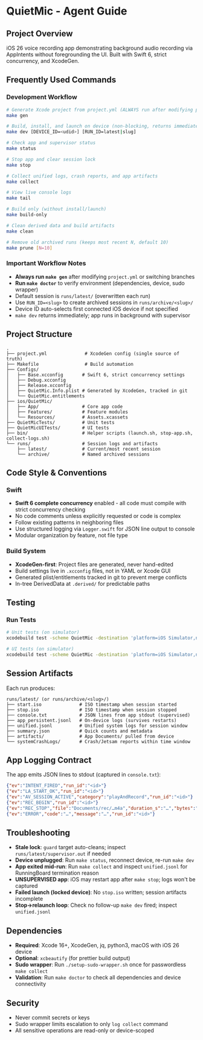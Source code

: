 # QuietMic - Agent Guide

## Project Overview
iOS 26 voice recording app demonstrating background audio recording via AppIntents without foregrounding the UI. Built with Swift 6, strict concurrency, and XcodeGen.

## Frequently Used Commands

### Development Workflow
```bash
# Generate Xcode project from project.yml (ALWAYS run after modifying project.yml)
make gen

# Build, install, and launch on device (non-blocking, returns immediately)
make dev [DEVICE_ID=<udid>] [RUN_ID=latest|slug]

# Check app and supervisor status
make status

# Stop app and clear session lock
make stop

# Collect unified logs, crash reports, and app artifacts
make collect

# View live console logs
make tail

# Build only (without install/launch)
make build-only

# Clean derived data and build artifacts
make clean

# Remove old archived runs (keeps most recent N, default 10)
make prune [N=10]
```

### Important Workflow Notes
- **Always run `make gen`** after modifying `project.yml` or switching branches
- **Run `make doctor`** to verify environment (dependencies, device, sudo wrapper)
- Default session is `runs/latest/` (overwritten each run)
- Use `RUN_ID=<slug>` to create archived sessions in `runs/archive/<slug>/`
- Device ID auto-selects first connected iOS device if not specified
- `make dev` returns immediately; app runs in background with supervisor

## Project Structure

```
.
├── project.yml              # XcodeGen config (single source of truth)
├── Makefile                 # Build automation
├── Configs/
│   ├── Base.xcconfig       # Swift 6, strict concurrency settings
│   ├── Debug.xcconfig
│   ├── Release.xcconfig
│   ├── QuietMic.Info.plist # Generated by XcodeGen, tracked in git
│   └── QuietMic.entitlements
├── ios/QuietMic/
│   ├── App/                # Core app code
│   ├── Features/           # Feature modules
│   └── Resources/          # Assets.xcassets
├── QuietMicTests/          # Unit tests
├── QuietMicUITests/        # UI tests
├── bin/                    # Helper scripts (launch.sh, stop-app.sh, collect-logs.sh)
└── runs/                   # Session logs and artifacts
    ├── latest/             # Current/most recent session
    └── archive/            # Named archived sessions
```

## Code Style & Conventions

### Swift
- **Swift 6 complete concurrency** enabled - all code must compile with strict concurrency checking
- No code comments unless explicitly requested or code is complex
- Follow existing patterns in neighboring files
- Use structured logging via `Logger.swift` for JSON line output to console
- Modular organization by feature, not file type

### Build System
- **XcodeGen-first**: Project files are generated, never hand-edited
- Build settings live in `.xcconfig` files, not in YAML or Xcode GUI
- Generated plist/entitlements tracked in git to prevent merge conflicts
- In-tree DerivedData at `.derived/` for predictable paths

## Testing

### Run Tests
```bash
# Unit tests (on simulator)
xcodebuild test -scheme QuietMic -destination 'platform=iOS Simulator,name=iPhone 16 Pro'

# UI tests (on simulator)  
xcodebuild test -scheme QuietMic -destination 'platform=iOS Simulator,name=iPhone 16 Pro' -only-testing:QuietMicUITests
```

## Session Artifacts

Each run produces:
```
runs/latest/ (or runs/archive/<slug>/)
├── start.iso              # ISO timestamp when session started
├── stop.iso               # ISO timestamp when session stopped
├── console.txt            # JSON lines from app stdout (supervised)
├── app_persistent.jsonl   # On-device logs (survives restarts)
├── unified.jsonl          # Unified system logs for session window
├── summary.json           # Quick counts and metadata
├── artifacts/             # App Documents/ pulled from device
└── systemCrashLogs/       # Crash/Jetsam reports within time window
```

## App Logging Contract

The app emits JSON lines to stdout (captured in `console.txt`):
```json
{"ev":"INTENT_FIRED","run_id":"<id>"}
{"ev":"LA_START_OK","run_id":"<id>"}
{"ev":"AV_SESSION_ACTIVE","category":"playAndRecord","run_id":"<id>"}
{"ev":"REC_BEGIN","run_id":"<id>"}
{"ev":"REC_STOP","file":"Documents/rec/…m4a","duration_s":"…","bytes":"…","run_id":"<id>"}
{"ev":"ERROR","code":"…","message":"…","run_id":"<id>"}
```

## Troubleshooting

- **Stale lock**: `guard` target auto-cleans; inspect `runs/latest/supervisor.out` if needed
- **Device unplugged**: Run `make status`, reconnect device, re-run `make dev`
- **App exited mid-run**: Run `make collect` and inspect `unified.jsonl` for RunningBoard termination reason
- **UNSUPERVISED app**: iOS may restart app after `make stop`; logs won't be captured
- **Failed launch (locked device)**: No `stop.iso` written; session artifacts incomplete
- **Stop→relaunch loop**: Check no follow-up `make dev` fired; inspect `unified.jsonl`

## Dependencies

- **Required**: Xcode 16+, XcodeGen, jq, python3, macOS with iOS 26 device
- **Optional**: `xcbeautify` (for prettier build output)
- **Sudo wrapper**: Run `./setup-sudo-wrapper.sh` once for passwordless `make collect`
- **Validation**: Run `make doctor` to check all dependencies and device connectivity

## Security

- Never commit secrets or keys
- Sudo wrapper limits escalation to only `log collect` command
- All sensitive operations are read-only or device-scoped
